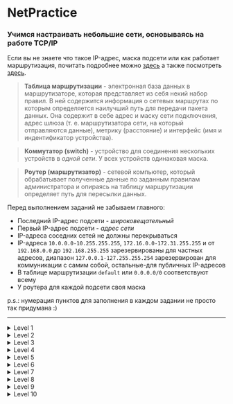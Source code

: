 # NetPractice

### Учимся настраивать небольшие сети, основываясь на работе TCP/IP

Если вы не знаете что такое IP-адрес, маска подсети или как работает
маршрутизация, почитать подробнее можно
[здесь](https://github.com/evgenkarlson/ALL_SCHOOL_42/blob/master/00_Projects__(Основное_Обучение)/00_Global_(begin_cadet)/02____netwhat/answers_to_netwhat.md)
а также посмотреть [здесь](https://www.youtube.com/watch?v=rLUzYeLdM0k).

> __Таблица маршрутизации__ - электронная база данных в маршрутизаторе, 
> которая представляет из себя некий набор правил.
> В ней содержится информация о сетевых маршрутах по которым определяется наилучший путь
> для передачи пакета данных. Она содержит в себе адрес и маску сети
> подключения, адрес шлюза (т. е. маршрутизатора сети, на который отправляются данные),
> метрику (расстояние) и интерфейс (имя и индентификатор устройства).

> __Коммутатор (switch)__ - устройство для соединения нескольких устройств
> в _одной сети_. У всех устройств одинаковая маска.

> __Роутер (маршрутизатор)__ - сетевой компьютер, который обрабатывает
> полученные данные по заданным правилам администратора
> и опираясь на таблицу маршрутизации определяет
> путь для пересылки данных.

Перед выполнением заданий не забываем главного:
+ Последний IP-адрес подсети - _широковещательный_
+ Первый IP-адрес подсети - _адрес сети_
+ IP-адреса соседних сетей не должны перекрываться
+ IP-адреса `10.0.0.0-10.255.255.255`, 
`172.16.0.0-172.31.255.255` и от `192.168.0.0` до `192.168.255.255` 
зарезервированы для частных адресов, диапазон `127.0.0.1-127.255.255.254`
зарезервирован
для коммуникации с самим собой, остальные-для публичных IP-адресов
+ В таблице маршрутизации `default` или `0.0.0.0/0` соответствуют всему
+ У роутера для каждой подсети своя маска

p.s.: нумерация пунктов для заполнения в каждом задании не просто так придумана :)
___



<details>
  <summary>Level 1</summary>
  <img src="https://github.com/Sglossu/NetPractice/blob/main/img/1.png?raw=true" alt="level1"></img>
</details>

<details>
  <summary>Level 2</summary>
  <img src="https://github.com/Sglossu/NetPractice/blob/main/img/2.png?raw=true" alt="level2"></img>
</details>

<details>
  <summary>Level 3</summary>
  <img src="https://github.com/Sglossu/NetPractice/blob/main/img/3.png?raw=true" alt="level3"></img>
</details>

<details>
  <summary>Level 4</summary>
  <img src="https://github.com/Sglossu/NetPractice/blob/main/img/4.png?raw=true" alt="level4"></img>
</details>

<details>
  <summary>Level 5</summary>
  <img src="https://github.com/Sglossu/NetPractice/blob/main/img/5.png?raw=true" alt="level5"></img>
</details>

<details>
  <summary>Level 6</summary>
  <img src="https://github.com/Sglossu/NetPractice/blob/main/img/6.png?raw=true" alt="level6"></img>
</details>

<details>
  <summary>Level 7</summary>
  <img src="https://github.com/Sglossu/NetPractice/blob/main/img/7.png?raw=true" alt="level7"></img>
</details>

<details>
  <summary>Level 8</summary>
  <img src="https://github.com/Sglossu/NetPractice/blob/main/img/8.jpg?raw=true" alt="level8"></img>
</details>

<details>
  <summary>Level 9</summary>
  <img src="https://github.com/Sglossu/NetPractice/blob/main/img/9.jpg?raw=true" alt="level9"></img>
</details>

<details>
  <summary>Level 10</summary>
  <img src="https://github.com/Sglossu/NetPractice/blob/main/img/10.png?raw=true"></img>
</details>
